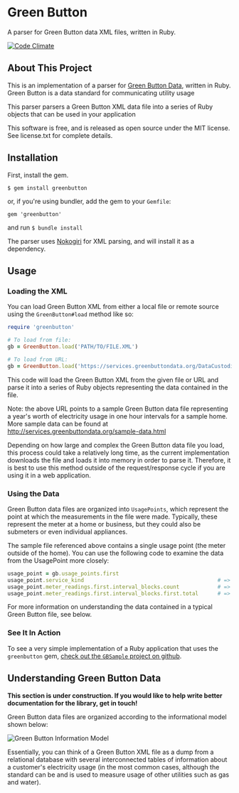 # Green Button #
A parser for Green Button data XML files, written in Ruby.

[![Code Climate](https://codeclimate.com/github/cew821/greenbutton.png)](https://codeclimate.com/github/cew821/greenbutton)

## About This Project ##

This is an implementation of a parser for [Green Button Data](http://services.greenbuttondata.org/), written in Ruby. Green Button is a data standard for communicating utility usage

This parser parsers a Green Button XML data file into a series of Ruby objects that can be used in your application

This software is free, and is released as open source under the MIT license. See license.txt for complete details.

## Installation ##

First, install the gem.

`$ gem install greenbutton`

or, if you're using bundler, add the gem to your `Gemfile`:

`gem 'greenbutton'`

and run `$ bundle install`

The parser uses [Nokogiri](http://nokogiri.org/) for XML parsing, and will install it as a dependency.

## Usage ##

### Loading the XML ###

You can load Green Button XML from either a local file or remote source using the `GreenButton#load` method like so:

```ruby
require 'greenbutton'

# To load from file:
gb = GreenButton.load('PATH/TO/FILE.XML')

# To load from URL:
gb = GreenButton.load('https://services.greenbuttondata.org/DataCustodian/espi/1_1/resource/Batch/RetailCustomer/3/UsagePoint')
```

This code will load the Green Button XML from the given file or URL and parse it into a series of Ruby objects representing the data contained in the file.

Note: the above URL points to a sample Green Button data file representing a year's worth of electricity usage in one hour intervals for a sample home. More sample data can be found at http://services.greenbuttondata.org/sample-data.html

Depending on how large and complex the Green Button data file you load, this process could take a relatively long time, as the current implementation downloads the file and loads it into memory in order to parse it. Therefore, it is best to use this method outside of the request/response cycle if you are using it in a web application.

### Using the Data ###

Green Button data files are organized into `UsagePoints`, which represent the point at which the measurements in the file were made. Typically, these represent the meter at a home or business, but they could also be submeters or even individual appliances.

The sample file referenced above contains a single usage point (the meter outside of the home). You can use the following code to examine the data from the UsagePoint  more closely:

```ruby
usage_point = gb.usage_points.first
usage_point.service_kind                                          # => :electricity
usage_point.meter_readings.first.interval_blocks.count            # => 730
usage_point.meter_readings.first.interval_blocks.first.total      # => 5985.0
```

For more information on understanding the data contained in a typical Green Button file, see below.

### See It In Action ###

To see a very simple implementation of a Ruby application that uses the `greenbutton` gem, [check out the `GBSample` project on github](https://github.com/cew821/gbsample).

## Understanding Green Button Data ##

**This section is under construction. If you would like to help write better documentation for the library, get in touch!**

Green Button data files are organized according to the informational model shown below:

![Green Button Information Model](https://collaborate.nist.gov/twiki-sggrid/pub/SmartGrid/GreenButtonSDK/ESPISchemaOverview.png)

Essentially, you can think of a Green Button XML file as a dump from a relational database with several interconnected tables of information about a customer's electricity usage (in the most common cases, although the standard can be and is used to measure usage of other utilities such as gas and water).
